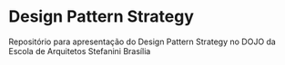 # Design Pattern Strategy
Repositório para apresentação do Design Pattern Strategy no DOJO da Escola de Arquitetos Stefanini Brasília
